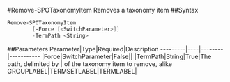 #Remove-SPOTaxonomyItem
Removes a taxonomy item
##Syntax
```powershell
Remove-SPOTaxonomyItem
        [-Force [<SwitchParameter>]]
        -TermPath <String>
```


##Parameters
Parameter|Type|Required|Description
---------|----|--------|-----------
|Force|SwitchParameter|False||
|TermPath|String|True|The path, delimited by | of the taxonomy item to remove, alike GROUPLABEL|TERMSETLABEL|TERMLABEL|
